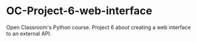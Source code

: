 # OC-Project-6-web-interface
Open Classroom's Python course. Project 6 about creating a web interface to an external API.
